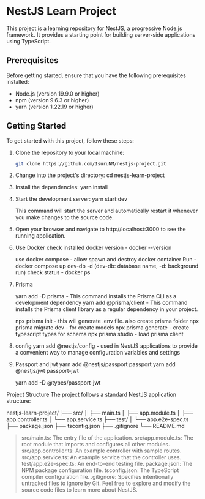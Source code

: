 # NestJS Learn Project

This project is a learning repository for NestJS, a progressive Node.js framework. It provides a starting point for building server-side applications using TypeScript.

## Prerequisites

Before getting started, ensure that you have the following prerequisites installed:

- Node.js (version 19.9.0 or higher)
- npm (version 9.6.3 or higher)
- yarn (version 1.22.19 or higher)

## Getting Started

To get started with this project, follow these steps:

1. Clone the repository to your local machine:

   ```bash
   git clone https://github.com/IsuruNM/nestjs-project.git

   ```

2. Change into the project's directory:
   cd nestjs-learn-project

3. Install the dependencies:
   yarn install

4. Start the development server:
   yarn start:dev

   This command will start the server and automatically restart it whenever you make changes to the source code.

5. Open your browser and navigate to http://localhost:3000 to see the running application.

6. Use Docker
   check installed docker version - docker --version

   use docker compose - allow spawn and destroy docker container
   Run - docker compose up dev-db -d (dev-db: database name, -d: background run)
   check status - docker ps

7. Prisma

   yarn add -D prisma - This command installs the Prisma CLI as a development dependency
   yarn add @prisma/client - This command installs the Prisma client library as a regular dependency in your project.

   npx prisma init - this will generate .env file. also create prisma folder
   npx prisma migrate dev - for create models
   npx prisma generate - create typescript types for schema
   npx prisma studio - load prisma client

8. config
   yarn add @nestjs/config - used in NestJS applications to provide a convenient way to manage configuration variables and settings

9. Passport and jwt
   yarn add @nestjs/passport passport
   yarn add @nestjs/jwt passport-jwt

   yarn add -D @types/passport-jwt

Project Structure
The project follows a standard NestJS application structure:

nestjs-learn-project/
├── src/
│ ├── main.ts
│ ├── app.module.ts
│ ├── app.controller.ts
│ └── app.service.ts
├── test/
│ └── app.e2e-spec.ts
├── package.json
├── tsconfig.json
├── .gitignore
└── README.md

> src/main.ts: The entry file of the application.
> src/app.module.ts: The root module that imports and configures all other modules.
> src/app.controller.ts: An example controller with sample routes.
> src/app.service.ts: An example service that the controller uses.
> test/app.e2e-spec.ts: An end-to-end testing file.
> package.json: The NPM package configuration file.
> tsconfig.json: The TypeScript compiler configuration file.
> .gitignore: Specifies intentionally untracked files to ignore by Git.
> Feel free to explore and modify the source code files to learn more about NestJS.
